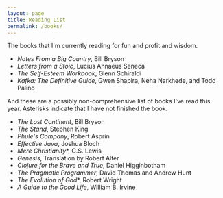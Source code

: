 ```yaml
---
layout: page
title: Reading List
permalink: /books/
---
```


The books that I'm currently reading for fun and profit and wisdom.

* _Notes From a Big Country_, Bill Bryson
* _Letters from a Stoic_, Lucius Annaeus Seneca 
* _The Self-Esteem Workbook_, Glenn Schiraldi
* _Kafka: The Definitive Guide_, Gwen Shapira, Neha Narkhede, and Todd Palino 

And these are a possibly non-comprehensive list of books I've read this year. 
Asterisks indicate that I have not finished the book. 

* _The Lost Continent_, Bill Bryson
* _The Stand_, Stephen King
* _Phule's Company_, Robert Asprin
* _Effective Java_, Joshua Bloch
* _Mere Christianity_*, C.S. Lewis
* _Genesis_, Translation by Robert Alter
* _Clojure for the Brave and True_, Daniel Higginbotham
* _The Pragmatic Programmer_, David Thomas and Andrew Hunt
* _The Evolution of God_*, Robert Wright
* _A Guide to the Good Life_, William B. Irvine



